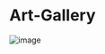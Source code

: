 # Art-Gallery
![image](https://github.com/Koskyjev/Art-Gallery/assets/138610112/0ac0e542-32b8-4de7-ba07-643bc84f5bdc)
